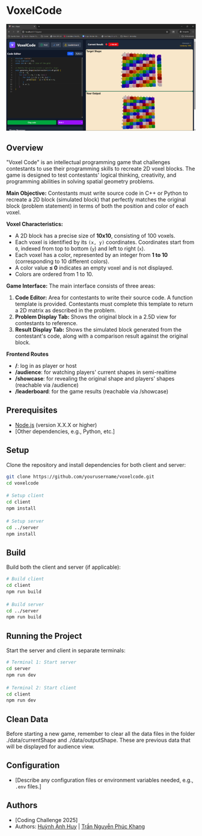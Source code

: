 # VoxelCode

![VoxelCode Logo](voxel_code.png)

## Overview
"Voxel Code" is an intellectual programming game that challenges contestants to use their programming skills to recreate 2D voxel blocks. The game is designed to test contestants' logical thinking, creativity, and programming abilities in solving spatial geometry problems.

**Main Objective:** Contestants must write source code in C++ or Python to recreate a 2D block (simulated block) that perfectly matches the original block (problem statement) in terms of both the position and color of each voxel.

**Voxel Characteristics:**
*   A 2D block has a precise size of **10x10**, consisting of 100 voxels.
*   Each voxel is identified by its `(x, y)` coordinates. Coordinates start from `0`, indexed from top to bottom (`y`) and left to right (`x`).
*   Each voxel has a color, represented by an integer from **1 to 10** (corresponding to 10 different colors).
*   A color value **≤ 0** indicates an empty voxel and is not displayed.
*   Colors are ordered from 1 to 10.

**Game Interface:**
The main interface consists of three areas:
1.  **Code Editor:** Area for contestants to write their source code. A function template is provided. Contestants must complete this template to return a 2D matrix as described in the problem.
2.  **Problem Display Tab:** Shows the original block in a 2.5D view for contestants to reference.
3.  **Result Display Tab:** Shows the simulated block generated from the contestant's code, along with a comparison result against the original block.

**Frontend Routes**
- **/**: log in as player or host
- **/audience**: for watching players' current shapes in semi-realtime
- **/showcase**: for revealing the original shape and players' shapes (reachable via /audience)
- **/leaderboard**: for the game results (reachable via /showcase)

## Prerequisites

- [Node.js](https://nodejs.org/) (version X.X.X or higher)
- [Other dependencies, e.g., Python, etc.]

## Setup

Clone the repository and install dependencies for both client and server:

```bash
git clone https://github.com/yourusername/voxelcode.git
cd voxelcode

# Setup client
cd client
npm install

# Setup server
cd ../server
npm install
```

## Build

Build both the client and server (if applicable):

```bash
# Build client
cd client
npm run build

# Build server
cd ../server
npm run build
```

## Running the Project

Start the server and client in separate terminals:

```bash
# Terminal 1: Start server
cd server
npm run dev

# Terminal 2: Start client
cd client
npm run dev
```

## Clean Data

Before starting a new game, remember to clear all the data files in the folder ./data/currentShape and ./data/outputShape. These are previous data that will be displayed for audience view. 

## Configuration

- [Describe any configuration files or environment variables needed, e.g., `.env` files.]

## Authors
- [Coding Challenge 2025]
- Authors: [Huỳnh Anh Huy](https://github.com/anhhuy007) | [Trần Nguyễn Phúc Khang](https://github.com/PhKhang)
